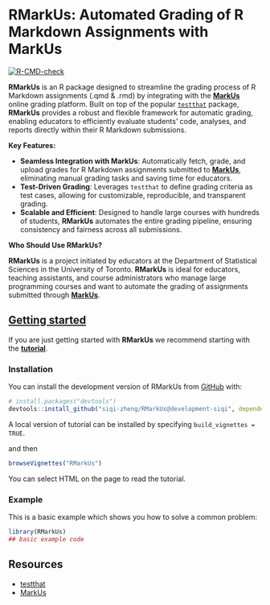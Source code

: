 
<!-- README.md is generated from README.Rmd. Please edit that file -->

# RMarkUs: Automated Grading of R Markdown Assignments with MarkUs

<!-- badges: start -->

[![R-CMD-check](https://github.com/siqi-zheng/RMarkUs/actions/workflows/check-release.yaml/badge.svg)](https://github.com/siqi-zheng/RMarkUs/actions/workflows/check-release.yaml)

<!-- badges: end -->

**RMarkUs** is an R package designed to streamline the grading process
of R Markdown assignments (.qmd & .rmd) by integrating with the
[**MarkUs**](https://github.com/MarkUsProject/Markus) online grading
platform. Built on top of the popular
[`testthat`](https://testthat.r-lib.org/) package, **RMarkUs** provides
a robust and flexible framework for automatic grading, enabling
educators to efficiently evaluate students’ code, analyses, and reports
directly within their R Markdown submissions.

**Key Features:**

- **Seamless Integration with MarkUs**: Automatically fetch, grade, and
  upload grades for R Markdown assignments submitted to
  [**MarkUs**](https://github.com/MarkUsProject/Markus), eliminating
  manual grading tasks and saving time for educators.
- **Test-Driven Grading**: Leverages `testthat` to define grading
  criteria as test cases, allowing for customizable, reproducible, and
  transparent grading.
- **Scalable and Efficient**: Designed to handle large courses with
  hundreds of students, **RMarkUs** automates the entire grading
  pipeline, ensuring consistency and fairness across all submissions.

**Who Should Use RMarkUs?**

**RMarkUs** is a project initiated by educators at the Department of
Statistical Sciences in the University of Toronto. **RMarkUs** is ideal
for educators, teaching assistants, and course administrators who manage
large programming courses and want to automate the grading of
assignments submitted through
[**MarkUs**](https://github.com/MarkUsProject/Markus).

## [Getting started](https://htmlpreview.github.io/?https://github.com/siqi-zheng/RMarkUs/blob/development-siqi/vignettes/RMarkUs.html)

If you are just getting started with **RMarkUs** we recommend starting
with the
[**tutorial**](https://htmlpreview.github.io/?https://github.com/siqi-zheng/RMarkUs/blob/development-siqi/vignettes/RMarkUs.html).

### Installation

You can install the development version of RMarkUs from
[GitHub](https://github.com/) with:

``` r
# install.packages("devtools")
devtools::install_github("siqi-zheng/RMarkUs@development-siqi", dependencies = TRUE, build_vignettes = TRUE)
```

A local version of tutorial can be installed by specifying
`build_vignettes = TRUE`.

and then

``` r
browseVignettes("RMarkUs")
```

You can select HTML on the page to read the tutorial.

### Example

This is a basic example which shows you how to solve a common problem:

``` r
library(RMarkUs)
## basic example code
```

## Resources

- [testthat](https://testthat.r-lib.org/)
- [MarkUs](https://github.com/MarkUsProject/Markus)
